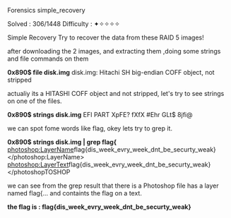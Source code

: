 Forensics
simple_recovery

Solved : 306/1448
Difficulty : ✦✧✧✧✧


Simple Recovery Try to recover the data from these RAID 5 images!

after downloading the 2 images, and extracting them ,doing some strings and file commands on them 

<b>0x890$ file disk.img</b>
disk.img: Hitachi SH big-endian COFF object, not stripped

actualiy its a HITASHI COFF object and not stripped, let's try to see strings on one of the files. 

<b>0x890$ strings disk.img</b>
EFI PART
XpFE?
fXfX
#Ehr
GLt$
8jfi@


we can spot fome words like flag, okey lets try to grep it. 

<b>0x890$ strings disk.img | grep flag{</b>
                  <photoshop:LayerName>flag{dis_week_evry_week_dnt_be_securty_weak}</photoshop:LayerName>
                  <photoshop:LayerText>flag{dis_week_evry_week_dnt_be_securty_weak}</photoshopTOSHOP
                  
we can see from the grep result that there is a Photoshop file has a layer named flag{... and containts the flag on a text.

<b>the flag is : flag{dis_week_evry_week_dnt_be_securty_weak}</b>
